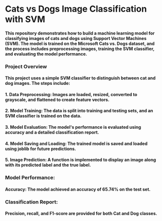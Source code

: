 # Cats vs Dogs Image Classification with SVM
#### This repository demonstrates how to build a machine learning model for classifying images of cats and dogs using Support Vector Machines (SVM). The model is trained on the Microsoft Cats vs. Dogs dataset, and the process includes preprocessing images, training the SVM classifier, and evaluating the model performance.

### Project Overview
#### This project uses a simple SVM classifier to distinguish between cat and dog images. The steps include:
#### 1. Data Preprocessing: Images are loaded, resized, converted to grayscale, and flattened to create feature vectors.
#### 2. Model Training: The data is split into training and testing sets, and an SVM classifier is trained on the data.
#### 3. Model Evaluation: The model's performance is evaluated using accuracy and a detailed classification report.
#### 4. Model Saving and Loading: The trained model is saved and loaded using joblib for future predictions.
#### 5. Image Prediction: A function is implemented to display an image along with its predicted label and the true label.

### Model Performance:
#### Accuracy: The model achieved an accuracy of 65.74% on the test set.
### Classification Report:
#### Precision, recall, and F1-score are provided for both Cat and Dog classes.
